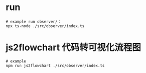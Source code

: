 # run

```
# example run observer/：
npx ts-node ./src/observer/index.ts
```

# js2flowchart 代码转可视化流程图

```
# example
npm run js2flowchart ./src/observer/index.ts
```
